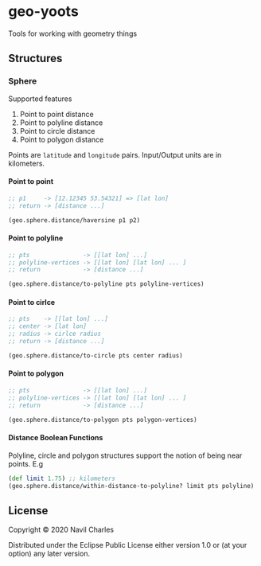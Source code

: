 # geo-yoots

Tools for working with geometry things

## Structures

### Sphere

Supported features
1. Point to point distance
2. Point to polyline distance
3. Point to circle distance
4. Point to polygon distance

Points are `latitude` and `longitude` pairs. Input/Output units are in kilometers.

#### Point to point

```clojure
;; p1     -> [12.12345 53.54321] => [lat lon]
;; return -> [distance ...]

(geo.sphere.distance/haversine p1 p2)
```

#### Point to polyline

```clojure
;; pts               -> [[lat lon] ...]
;; polyline-vertices -> [[lat lon] [lat lon] ... ]
;; return            -> [distance ...]

(geo.sphere.distance/to-polyline pts polyline-vertices)
```

#### Point to cirlce

```clojure
;; pts    -> [[lat lon] ...]
;; center -> [lat lon]
;; radius -> cirlce radius
;; return -> [distance ...]

(geo.sphere.distance/to-circle pts center radius)
```

#### Point to polygon

```clojure
;; pts               -> [[lat lon] ...]
;; polyline-vertices -> [[lat lon] [lat lon] ... ]
;; return            -> [distance ...]

(geo.sphere.distance/to-polygon pts polygon-vertices)
```

#### Distance Boolean Functions

Polyline, circle and polygon structures support the notion of being near points. E.g

```clojure
(def limit 1.75) ;; kilometers
(geo.sphere.distance/within-distance-to-polyline? limit pts polyline)
```


## License

Copyright © 2020 Navil Charles

Distributed under the Eclipse Public License either version 1.0 or (at
your option) any later version.
